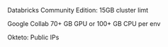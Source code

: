 Databricks Community Edition: 15GB cluster limt

Google Collab 70+ GB GPU or 100+ GB CPU per env 

Okteto: Public IPs

